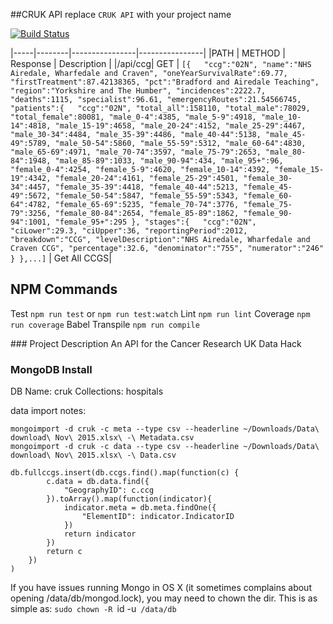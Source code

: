 ##CRUK API
replace `CRUK API` with your project name

<!-- [![npm version](https://badge.fury.io/js/node-starter-kit.svg)](http://badge.fury.io/js/node-starter-kit) -->

[![Build Status](https://magnum.travis-ci.com/pebblecode/cruk-api.svg?token=F5kJ2zgCzNfgE9rzZNys)](https://travis-ci.org/pebblecode/node-starter-kit)

|-----|--------|----------------|----------------|
|PATH | METHOD | Response       | Description    | 
|/api/ccg| GET | ```[{  
      "ccg":"02N",
      "name":"NHS Airedale, Wharfedale and Craven",
      "oneYearSurvivalRate":69.77,
      "firstTreatment":87.42138365,
      "pct":"Bradford and Airedale Teaching",
      "region":"Yorkshire and The Humber",
      "incidences":2222.7,
      "deaths":1115,
      "specialist":96.61,
      "emergencyRoutes":21.54566745,
      "patients":{  
         "ccg":"02N",
         "total_all":158110,
         "total_male":78029,
         "total_female":80081,
         "male_0-4":4385,
         "male_5-9":4918,
         "male_10-14":4818,
         "male_15-19":4658,
         "male_20-24":4152,
         "male_25-29":4467,
         "male_30-34":4484,
         "male_35-39":4486,
         "male_40-44":5138,
         "male_45-49":5789,
         "male_50-54":5860,
         "male_55-59":5312,
         "male_60-64":4830,
         "male_65-69":4971,
         "male_70-74":3597,
         "male_75-79":2653,
         "male_80-84":1948,
         "male_85-89":1033,
         "male_90-94":434,
         "male_95+":96,
         "female_0-4":4254,
         "female_5-9":4620,
         "female_10-14":4392,
         "female_15-19":4342,
         "female_20-24":4161,
         "female_25-29":4501,
         "female_30-34":4457,
         "female_35-39":4418,
         "female_40-44":5213,
         "female_45-49":5672,
         "female_50-54":5847,
         "female_55-59":5343,
         "female_60-64":4782,
         "female_65-69":5235,
         "female_70-74":3776,
         "female_75-79":3256,
         "female_80-84":2654,
         "female_85-89":1862,
         "female_90-94":1001,
         "female_95+":295
      },
      "stages":{  
         "ccg":"02N",
         "ciLower":29.3,
         "ciUpper":36,
         "reportingPeriod":2012,
         "breakdown":"CCG",
         "levelDescription":"NHS Airedale, Wharfedale and Craven CCG",
         "percentage":32.6,
         "denominator":"755",
         "numerator":"246"
      }
   },...]```    | Get All CCGS|
   

## NPM Commands
Test `npm run test` or `npm run test:watch`
Lint `npm run lint`
Coverage `npm run coverage`
Babel Transpile `npm run compile`

### Project Description
An API for the Cancer Research UK Data Hack

### MongoDB Install
DB Name: cruk
Collections: hospitals

data import notes:
```
mongoimport -d cruk -c meta --type csv --headerline ~/Downloads/Data\ download\ Nov\ 2015.xlsx\ -\ Metadata.csv 
mongoimport -d cruk -c data --type csv --headerline ~/Downloads/Data\ download\ Nov\ 2015.xlsx\ -\ Data.csv 

db.fullccgs.insert(db.ccgs.find().map(function(c) {
		c.data = db.data.find({
			"GeographyID": c.ccg
		}).toArray().map(function(indicator){
			indicator.meta = db.meta.findOne({
				"ElementID": indicator.IndicatorID
			})
			return indicator
		})
	    return c
	})
)
```

If you have issues running Mongo in OS X (it sometimes complains about opening /data/db/mongod.lock), you may need to chown the dir. This is as simple as:
`sudo chown -R `id -u` /data/db`